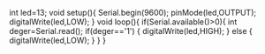 int led=13;
void setup(){
  Serial.begin(9600);
  pinMode(led,OUTPUT);
  digitalWrite(led,LOW);  }
  void loop(){
    if(Serial.available()>0){
      int deger=Serial.read();
      if(deger=='1')  {
    digitalWrite(led,HIGH); }
    else {
      digitalWrite(led,LOW); }  }  }
